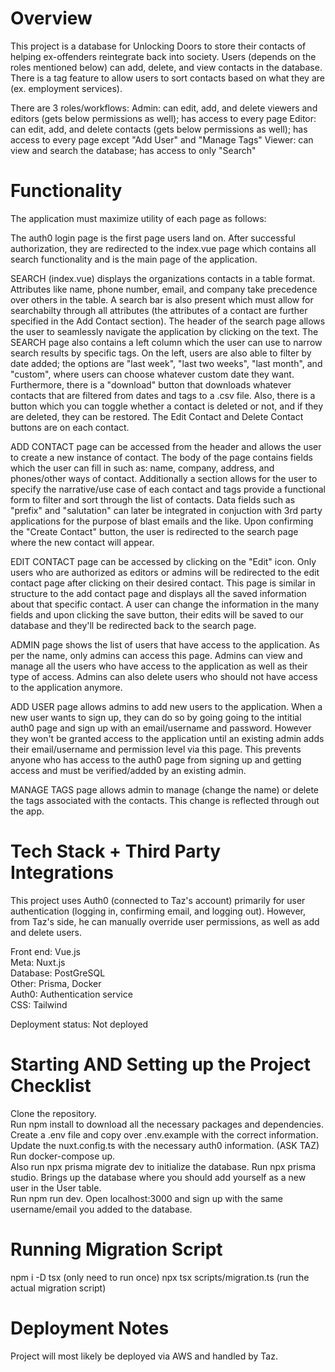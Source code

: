 # Overview 
This project is a database for Unlocking Doors to store their contacts of helping ex-offenders reintegrate back into society. Users (depends on the roles mentioned below) can add, delete, and view contacts in the database. There is a tag feature to allow users to sort contacts based on what they are (ex. employment services).

There are 3 roles/workflows: 
Admin: can edit, add, and delete viewers and editors (gets below permissions as well); has access to every page
Editor: can edit, add, and delete contacts (gets below permissions as well); has access to every page except "Add User" and "Manage Tags"
Viewer: can view and search the database; has access to only "Search"

# Functionality
The application must maximize utility of each page as follows:

The auth0 login page is the first page users land on. After successful authorization, they are redirected to the index.vue page which contains all search functionality and is the main page of the application. 

SEARCH (index.vue) displays the organizations contacts in a table format. Attributes like name, phone number, email, and company take precedence over others in the table. A search bar is also present which must allow for searchabilty through all attributes (the attributes of a contact are further specified in the Add Contact section). The header of the search page allows the user to seamlessly navigate the application by clicking on the text. The SEARCH page also contains a left column which the user can use to narrow search results by specific tags. On the left, users are also able to filter by date added; the options are "last week", "last two weeks", "last month", and "custom", where users can choose whatever custom date they want. Furthermore, there is a "download" button that downloads whatever contacts that are filtered from dates and tags to a .csv file. Also, there is a button which you can toggle whether a contact is deleted or not, and if they are deleted, they can be restored. The Edit Contact and Delete Contact buttons are on each contact. 

ADD CONTACT page can be accessed from the header and allows the user to create a new instance of contact. The body of the page contains fields which the user can fill in such as: name, company, address, and phones/other ways of contact. Additionally a section allows for the user to specify the narrative/use case of each contact and tags provide a functional form to filter and sort through the list of contacts. Data fields such as "prefix" and "salutation" can later be integrated in conjuction with 3rd party applications for the purpose of blast emails and the like. Upon confirming the "Create Contact" button, the user is redirected to the search page where the new contact will appear.

EDIT CONTACT page can be accessed by clicking on the "Edit" icon. Only users who are authorized as editors or admins will be redirected to the edit contact page after clicking on their desired contact. This page is similar in structure to the add contact page and displays all the saved information about that specific contact. A user can change the information in the many fields and upon clicking the save button, their edits will be saved to our database and they'll be redirected back to the search page.

ADMIN page shows the list of users that have access to the application. As per the name, only admins can access this page. Admins can view and manage all the users who have access to the application as well as their type of access. Admins can also delete users who should not have access to the application anymore.

ADD USER page allows admins to add new users to the application. When a new user wants to sign up, they can do so by going going to the intitial auth0 page and sign up with an email/username and password. However they won't be granted access to the application until an existing admin adds their email/username and permission level via this page. This prevents anyone who has access to the auth0 page from signing up and getting access and must be verified/added by an existing admin. 

MANAGE TAGS page allows admin to manage (change the name) or delete the tags associated with the contacts. This change is reflected through out the app. 
 

# Tech Stack + Third Party Integrations
This project uses Auth0 (connected to Taz's account) primarily for user authentication (logging in, confirming email, and logging out). However, from Taz's side, he can manually override user permissions, as well as add and delete users. 

Front end: Vue.js <br>
Meta: Nuxt.js <br>
Database: PostGreSQL <br>
Other: Prisma, Docker <br>
Auth0: Authentication service <br>
CSS: Tailwind <br>

Deployment status: Not deployed

# Starting AND Setting up the Project Checklist

Clone the repository. <br>
Run npm install to download all the necessary packages and dependencies. <br>
Create a .env file and copy over .env.example with the correct information. <br>
Update the nuxt.config.ts with the necessary auth0 information. (ASK TAZ) <br>
Run docker-compose up. <br>
Also run npx prisma migrate dev to initialize the database.
Run npx prisma studio. Brings up the database where you should add yourself as a new user in the User table. <br>
Run npm run dev. Open localhost:3000 and sign up with the same username/email you added to the database.

# Running Migration Script

npm i -D tsx (only need to run once)
npx tsx scripts/migration.ts (run the actual migration script)

# Deployment Notes

Project will most likely be deployed via AWS and handled by Taz. 
